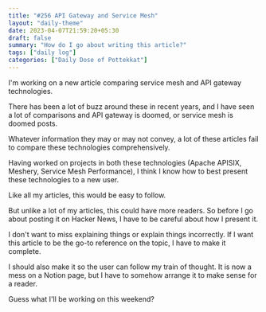 ```yaml
---
title: "#256 API Gateway and Service Mesh"
layout: "daily-theme"
date: 2023-04-07T21:59:20+05:30
draft: false
summary: "How do I go about writing this article?"
tags: ["daily log"]
categories: ["Daily Dose of Pottekkat"]
---
```


I'm working on a new article comparing service mesh and API gateway technologies.

There has been a lot of buzz around these in recent years, and I have seen a lot of comparisons and API gateway is doomed, or service mesh is doomed posts.

Whatever information they may or may not convey, a lot of these articles fail to compare these technologies comprehensively.

Having worked on projects in both these technologies (Apache APISIX, Meshery, Service Mesh Performance), I think I know how to best present these technologies to a new user.

Like all my articles, this would be easy to follow.

But unlike a lot of my articles, this could have more readers. So before I go about posting it on Hacker News, I have to be careful about how I present it.

I don't want to miss explaining things or explain things incorrectly. If I want this article to be the go-to reference on the topic, I have to make it complete.

I should also make it so the user can follow my train of thought. It is now a mess on a Notion page, but I have to somehow arrange it to make sense for a reader.

Guess what I'll be working on this weekend?
